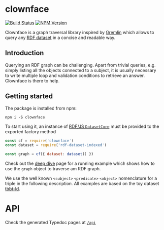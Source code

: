 # clownface

[![Build Status](https://travis-ci.org/rdf-ext/clownface.svg?branch=master)](https://travis-ci.org/rdf-ext/clownface)
[![NPM Version](https://img.shields.io/npm/v/clownface.svg?style=flat)](https://npm.im/clownface)

Clownface is a graph traversal library inspired by [Gremlin](http://tinkerpop.apache.org/)
which allows to query any [RDF dataset](https://rdf.js.org/dataset-spec/) in a concise and readable way.

##  Introduction

Querying an RDF graph can be challenging. Apart from trivial queries, e.g. simply listing all the
objects connected to a subject, it is usually necessary to write multiple loop and validation
conditions to retrieve an answer. Clownface is there to help.

## Getting started

The package is installed from npm:

```
npm i -S clownface
```

To start using it, an instance of [RDF/JS `DatasetCore`](https://rdf.js.org/dataset-spec/#datasetcore-interface) must be
provided to the exported factory method

```js
const cf = require('clownface')
const dataset = require('rdf-dataset-indexed')

const graph = cf({ dataset: dataset() })
```

Check out the [deep dive](deep-dive.md) page for a running example which shows how to use the `graph` object to traverse
am RDF graph.

We use the well known `<subject>` `<predicate>` `<object>` nomenclature for a triple in the following description. All examples are based on the toy dataset [tbbt-ld][tbbt].

[tbbt]: https://github.com/zazuko/tbbt-ld

# API

Check the generated Typedoc pages at [`/api`](/api)
